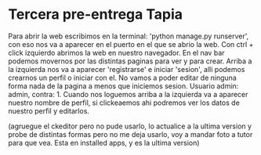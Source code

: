 # Tercera pre-entrega Tapia

Para abrir la web escribimos en la terminal: 'python manage.py runserver', con eso nos va a aparecer en el puerto en el que se abrio la web. Con ctrl + click izquierdo abrimos la web en nuestro navegador. 
En el nav bar podemos movernos por las distintas paginas para ver y para crear.
Arriba a la izquierda nos va a aparecer 'registrarse' e iniciar 'sesion', alli podemos crearnos un perfil o iniciar con el. No vamos a poder editar de ninguna forma nada de la pagina a menos que iniciemos sesion. Usuario admin: admin, contra: 1.
Cuando nos loguemos arriba a la izquierda va a aparecer nuestro nombre de perfil, si clickeaemos ahi podremos ver los datos de nuestro perfil y editarlos.

(agruegue el ckeditor pero no pude usarlo, lo actualice a la ultima version y probe de distintas formas pero no me deja usarlo, voy a mandar foto a tutor para que vea. Esta en installed apps, y es la ultima version)